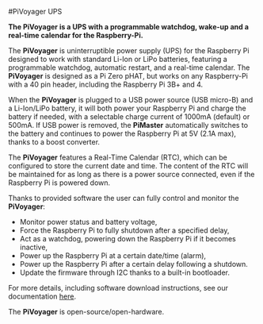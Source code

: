 <!--
---
name: PiVoyager, the smart UPS pHAT 
class: board
type: power
formfactor: pHAT
manufacturer: Omzlo
description: PiVoyager, the smart UPS for the Raspberry Pi
url: https://www.omzlo.com/articles/pivoyager-the-smart-ups-for-the-raspberry-pi
github: https://github.com/omzlo/pivoyager-hardware
buy: https://shop.omzlo.com/products/pivoyager-the-smart-ups-for-the-raspberry-pi
image: 'pivoyager.png'
pincount: 40
eeprom: no
power:
  '2':
  '4':
ground:
  '6':
  '9':
  '14':
  '20':
  '25':
  '30':
  '34':
  '39':
pin:
  '3':
    mode: i2c
  '5':
    mode: i2c
  '37':
    name: optional watchdog
    mode: output
    active: low
i2c:
  '0x65':
    name: Controller
    device: STM32F030C6T6
-->
#PiVoyager UPS

**The PiVoyager is a UPS with a programmable watchdog, wake-up and a real-time calendar for the Raspberry-Pi.**

The **PiVoyager** is uninterruptible power supply (UPS) for the Raspberry Pi designed to work with standard Li-Ion or LiPo batteries, featuring a programmable watchdog, automatic restart, and a real-time calendar. 
The **PiVoyager** is designed as a Pi Zero pHAT, but works on any Raspberry-Pi with a 40 pin header, including the Raspberry Pi 3B+ and 4. 

When the **PiVoyager** is plugged to a USB power source (USB micro-B) and a Li-Ion/LiPo battery, it will both power your Raspberry Pi and charge the battery if needed, with a selectable charge current of 1000mA (default) or 500mA. If USB power is removed, the **PiMaster** automatically switches to the battery and continues to power the Raspberry Pi at 5V (2.1A max), thanks to a boost converter.

The **PiVoyager** features a Real-Time Calendar (RTC), which can be configured to store the current date and time. The content of the RTC will be maintained for as long as there is a power source connected, even if the Raspberry Pi is powered down. 

Thanks to provided software the user can fully control and monitor the **PiVoyager**:

- Monitor power status and battery voltage,
- Force the Raspberry Pi to fully shutdown after a specified delay,
- Act as a watchdog, powering down the Raspberry Pi if it becomes inactive,
- Power up the Raspberry Pi at a certain date/time (alarm),
- Power up the Raspberry Pi after a certain delay following a shutdown. 
- Update the firmware through I2C thanks to a built-in bootloader.

For more details, including software download instructions, see our documentation [here](https://www.omzlo.com/articles/pivoyager-installation-and-tutorial).

The **PiVoyager** is open-source/open-hardware.
